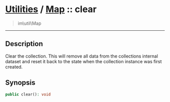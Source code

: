 # [Utilities](util.md) / [Map](util-Map.md) :: clear
 > im\util\Map
____

## Description
Clear the collection. This will remove all data from the
collections internal dataset and reset it back to the state
when the collection instance was first created.

## Synopsis
```php
public clear(): void
```
